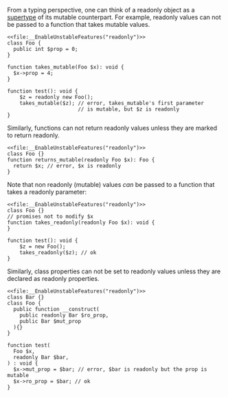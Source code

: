 From a typing perspective, one can think of a readonly object as a [supertype](/hack/types/supertypes-and-subtypes) of its mutable counterpart.
For example, readonly values can not be passed to a function that takes mutable values.

``` Hack readonly_takes_mutable.hack.type-errors
<<file:__EnableUnstableFeatures("readonly")>>
class Foo {
  public int $prop = 0;
}

function takes_mutable(Foo $x): void {
  $x->prop = 4;
}

function test(): void {
    $z = readonly new Foo();
    takes_mutable($z); // error, takes_mutable's first parameter
                       // is mutable, but $z is readonly
}
```

Similarly, functions can not return readonly values unless they are marked to return readonly.

``` Hack readonly_return.hack.type-errors
<<file:__EnableUnstableFeatures("readonly")>>
class Foo {}
function returns_mutable(readonly Foo $x): Foo {
  return $x; // error, $x is readonly
}
```

Note that non readonly (mutable) values *can* be passed to a function that takes a readonly parameter:

``` Hack readonly_takes.hack
<<file:__EnableUnstableFeatures("readonly")>>
class Foo {}
// promises not to modify $x
function takes_readonly(readonly Foo $x): void {
}

function test(): void {
    $z = new Foo();
    takes_readonly($z); // ok
}
```

Similarly, class properties can not be set to readonly values unless they are declared as readonly properties.

``` Hack readonly_prop_assign.hack.type-errors
<<file:__EnableUnstableFeatures("readonly")>>
class Bar {}
class Foo {
  public function __construct(
    public readonly Bar $ro_prop,
    public Bar $mut_prop
  ){}
}

function test(
  Foo $x,
  readonly Bar $bar,
) : void {
  $x->mut_prop = $bar; // error, $bar is readonly but the prop is mutable
  $x->ro_prop = $bar; // ok
}
```